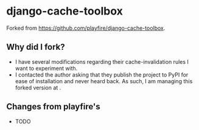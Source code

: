 # django-cache-toolbox

Forked from <https://github.com/playfire/django-cache-toolbox>.

## Why did I fork?

* I have several modifications regarding their cache-invalidation rules I want to experiment with.
* I contacted the author asking that they publish the project to PyPI for ease of installation and never heard back. As such, I am managing this forked version at <TODO>.

## Changes from playfire's

* TODO
